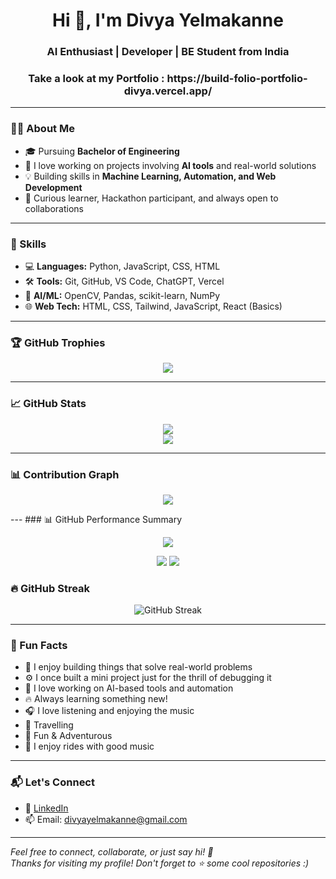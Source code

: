 <h1 align="center">Hi 👋, I'm Divya Yelmakanne</h1>
<h3 align="center">AI Enthusiast | Developer | BE Student from India</h3>

<h3 align="center">Take a look at my Portfolio : https://build-folio-portfolio-divya.vercel.app/</h3>

---

### 👩‍💻 About Me
- 🎓 Pursuing **Bachelor of Engineering**
- 🤖 I love working on projects involving **AI tools** and real-world solutions
- 💡 Building skills in **Machine Learning, Automation, and Web Development**
- 🧠 Curious learner, Hackathon participant, and always open to collaborations

---

### 🧠 Skills
- 💻 **Languages:** Python, JavaScript, CSS, HTML
- 🛠️ **Tools:** Git, GitHub, VS Code, ChatGPT, Vercel
- 🤖 **AI/ML:** OpenCV, Pandas, scikit-learn, NumPy
- 🌐 **Web Tech:** HTML, CSS, Tailwind, JavaScript, React (Basics)

---

### 🏆 GitHub Trophies
<p align="center">
  <img src="https://github-profile-trophy.vercel.app/?username=DivyaYelmakanne&theme=darkhub&no-frame=true&margin-w=15&margin-h=15" />
</p>

---

### 📈 GitHub Stats
<p align="center">
  <img src="https://github-readme-stats.vercel.app/api?username=DivyaYelmakanne&show_icons=true&theme=tokyonight" />
  <br/>
  <img src="https://github-readme-stats.vercel.app/api/top-langs/?username=DivyaYelmakanne&layout=compact&theme=tokyonight" />
</p>

---

### 📊 Contribution Graph
<p align="center">
  <img src="https://github-readme-activity-graph.vercel.app/graph?username=DivyaYelmakanne&theme=react-dark&hide_border=true&area=true" />
</p>
---
### 📊 GitHub Performance Summary

<p align="center">
  <img src="https://github-profile-summary-cards.vercel.app/api/cards/profile-details?username=DivyaYelmakanne&theme=github_dark" />
</p>

<p align="center">
  <img src="https://github-profile-summary-cards.vercel.app/api/cards/stats?username=DivyaYelmakanne&theme=github_dark" />
  <img src="https://github-profile-summary-cards.vercel.app/api/cards/productive-time?username=DivyaYelmakanne&theme=github_dark&utcOffset=5.5" />
</p>

### 🔥 GitHub Streak

<p align="center">
  <img src="https://streak-stats.demolab.com?user=DivyaYelmakanne&theme=dark&hide_border=false&border_radius=10&fire=orange&ring=purple&currStreakLabel=orange" alt="GitHub Streak" />
</p>

---

### 🌟 Fun Facts
- 🚗 I enjoy building things that solve real-world problems
- ⚙️ I once built a mini project just for the thrill of debugging it
- 🧩 I love working on AI-based tools and automation
- 🔥 Always learning something new!
- 🎧 I love listening and enjoying the music
- 🚗 Travelling
- 🌈 Fun & Adventurous
- 🚗 I enjoy rides with good music

---

### 📬 Let's Connect
- 🔗 [LinkedIn](https://www.linkedin.com/in/divya-yelmakanne/)
- 📫 Email: divyayelmakanne@gmail.com

---

*Feel free to connect, collaborate, or just say hi! 🚀*                                                                                                                       
*Thanks for visiting my profile! Don't forget to ⭐ some cool repositories :)*
